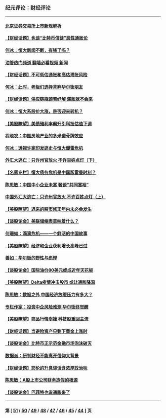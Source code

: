 ### 纪元评论：财经评论
---
#### [北京证券交易所上市新规解析](../../pages/nsc1026/n13348292.md?11030330) 
#### [【财经话题】也谈“比特币信徒”恶性通胀论](../../pages/nsc1026/n13331972.md?11030330) 
#### [何冰：恒大新闻不断，有钱了吗？](../../pages/nsc1026/n13325002.md?11030330) 
#### [油管热门频道 翻墙必看视频 新闻](ok?11030330)
#### [【财经话题】不可低估通胀和高估滞胀风险](../../pages/nsc1026/n13300505.md?11030330) 
#### [何冰：此时，老板们选择背弃华尔街朋友](../../pages/nsc1026/n13295291.md?11030330) 
#### [【财经话题】供应链瓶颈若纾解 滞胀就不会来](../../pages/nsc1026/n13286759.md?11030330) 
#### [何冰：恒大系股价大涨，是否迎来转机？](../../pages/nsc1026/n13276822.md?11030330) 
#### [【美股瞭望】美债殖利率飙升引科技估值下调](../../pages/nsc1026/n13267775.md?11030330) 
#### [程晓农：中国房地产业的多米诺骨牌效应](../../pages/nsc1026/n13259673.md?11030330) 
#### [何冰：透视许家印发迹史与恒大爆雷危机](../../pages/nsc1026/n13253937.md?11030330) 
#### [外汇大逃亡：只许州官放火 不许百姓点灯（下）](../../pages/nsc1026/n13245748.md?11030330) 
#### [【名家专栏】恒大债务危机是中国版雷曼时刻？](../../pages/nsc1026/n13242613.md?11030330) 
#### [陈思敏：中国中小企业未富 奢谈“共同富裕”](../../pages/nsc1026/n13241213.md?11030330) 
#### [中国外汇大逃亡：只许州官放火 不许百姓点灯（上）](../../pages/nsc1026/n13228773.md?11030330) 
#### [【美股瞭望】迟来的股市修正年内未必会发生](../../pages/nsc1026/n13223100.md?11030330) 
#### [【谈股论金】美联储缩表意味着什么？](../../pages/nsc1026/n13174610.md?11030330) 
#### [何珊如：滴滴危机——一个鲜活的中国故事](../../pages/nsc1026/n13151962.md?11030330) 
#### [【美股瞭望】经济和企业获利增长高峰已过](../../pages/nsc1026/n13134466.md?11030330) 
#### [善如：华尔街的野性与彪悍](../../pages/nsc1026/n13112664.md?11030330) 
#### [【谈股论金】国际油价80美元或成近年天花板](../../pages/nsc1026/n13108524.md?11030330) 
#### [【美股瞭望】Delta疫情冲击股市 或让通胀降温](../../pages/nsc1026/n13100297.md?11030330) 
#### [陈思敏：数据之外 中国经济放缓压力有多大？](../../pages/nsc1026/n13085576.md?11030330) 
#### [专栏作家：投资中企风险难测 华尔街终觉醒](../../pages/nsc1026/n13079366.md?11030330) 
#### [【美股瞭望】商品行情崩挫 科技股重回主流](../../pages/nsc1026/n13029798.md?11030330) 
#### [【财经话题】当避险资产只剩下黄金上涨时](../../pages/nsc1026/n12975626.md?11030330) 
#### [【谈股论金】比特币正示范金融市场泡沫破灭](../../pages/nsc1026/n12961769.md?11030330) 
#### [数据派：研判财经不能离开信仰大背景](../../pages/nsc1026/n12932684.md?11030330) 
#### [【财经话题】耶伦的升息谈话含浓厚政治味](../../pages/nsc1026/n12927299.md?11030330) 
#### [陈思敏：A股上市公司财务造假的根源](../../pages/nsc1026/n11229323.md?11030330) 
#### [【谈股论金】巴菲特也说通胀来了](../../pages/nsc1026/n12922463.md?11030330) 

---
#### 第 [ [51](./51.md?11030330) / [50](./50.md?11030330) / [49](./49.md?11030330) / [48](./48.md?11030330) / [47](./47.md?11030330) / [46](./46.md?11030330) / [45](./45.md?11030330) / [44](./44.md?11030330) ] 页
